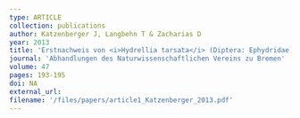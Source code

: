 ```yaml
---
type: ARTICLE
collection: publications
author: Katzenberger J, Langbehn T & Zacharias D
year: 2013
title: 'Erstnachweis von <i>Hydrellia tarsata</i> (Diptera: Ephydridae) f&uuml;r Bremen in Bl&uuml;ten von <i>Stratiotes aloides</i>'
journal: 'Abhandlungen des Naturwissenschaftlichen Vereins zu Bremen'
volume: 47
pages: 193-195
doi: NA
external_url: 
filename: '/files/papers/article1_Katzenberger_2013.pdf'
---
```

